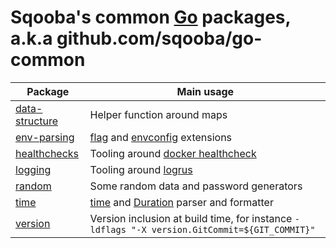 Sqooba's common [Go](https://golang.org) packages, a.k.a github.com/sqooba/go-common
====

| Package | Main usage |
| ------- | ---------- |
| [data-structure](./data-structure) | Helper function around maps |
| [env-parsing](./env-parsing) | [flag](https://golang.org/pkg/flag/) and [envconfig](https://github.com/kelseyhightower/envconfig) extensions |
| [healthchecks](./healthchecks) | Tooling around [docker healthcheck](https://github.com/docker/distribution/health) |
| [logging](./logging) | Tooling around [logrus](https://github.com/sirupsen/logrus) |
| [random](./random) | Some random data and password generators |
| [time](./time) | [time](https://golang.org/pkg/time/) and [Duration](https://golang.org/pkg/time/#Duration) parser and formatter |
| [version](./version) | Version inclusion at build time, for instance `-ldflags "-X version.GitCommit=${GIT_COMMIT}"` |
